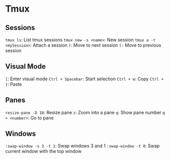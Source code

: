 # Tmux

## Sessions

`tmux ls`: List tmux sessions
`tmux new -s <name>`: New session
`tmux a -t <mySession>`: Attach a session
`)`: Move to next session
`(:` Move to previous session

## Visual Mode

`[`: Enter visual mode
`Ctrl + Spacebar`: Start selection
`Ctrl + w`: Copy
`Ctrl + ]`: Paste

## Panes

`resize-pane -D 10`: Resize pane
`z`: Zoom into a pane
`q`: Show pane number
`q + <number>`: Go to pane

## Windows

`:swap-window -s 3 -t 1`: Swap windows 3 and 1
`:swap-window -t 0`: Swap current window with the top window

